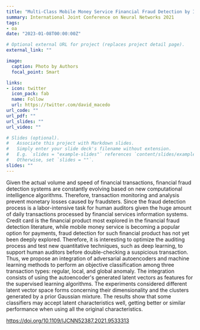 ```yaml
---
title: "Multi-Class Mobile Money Service Financial Fraud Detection by Integrating Supervised Learning with Adversarial Autoencoders"
summary: International Joint Conference on Neural Networks 2021
tags:
- oa
date: "2023-01-08T00:00:00Z"

# Optional external URL for project (replaces project detail page).
external_link: ""

image:
  caption: Photo by Authors
  focal_point: Smart

links:
- icon: twitter
  icon_pack: fab
  name: Follow
  url: https://twitter.com/david_macedo
url_code: ""
url_pdf: ""
url_slides: ""
url_video: ""

# Slides (optional).
#   Associate this project with Markdown slides.
#   Simply enter your slide deck's filename without extension.
#   E.g. `slides = "example-slides"` references `content/slides/example-slides.md`.
#   Otherwise, set `slides = ""`.
slides: ""
---
```


Given the actual volume and speed of financial transactions, financial fraud detection systems are constantly evolving based on new computational intelligence algorithms. Therefore, transaction monitoring and analysis prevent monetary losses caused by fraudsters. Since the fraud detection process is a labor-intensive task for human auditors given the huge amount of daily transactions processed by financial services information systems. Credit card is the financial product most explored in the financial fraud detection literature, while mobile money service is becoming a popular option for payments, fraud detection for such financial product has not yet been deeply explored. Therefore, it is interesting to optimize the auditing process and test new quantitative techniques, such as deep learning, to support human auditors before double-checking a suspicious transaction. Thus, we propose an integration of adversarial autoencoders and machine learning methods to perform an objective classification among three transaction types: regular, local, and global anomaly. The integration consists of using the autoencoder's generated latent vectors as features for the supervised learning algorithms. The experiments considered different latent vector space forms concerning their dimensionality and the clusters generated by a prior Gaussian mixture. The results show that some classifiers may accept latent characteristics well, getting better or similar performance when using all the original characteristics.

https://doi.org/10.1109/IJCNN52387.2021.9533313

